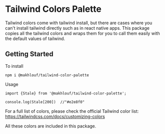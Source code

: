 # Tailwind Colors Palette

Tailwind colors come with tailwind install, but there are cases where you can't install tailwind directly such as in react native apps. This package copies all the tailwind colors and wraps them for you to call them easily with the default values of tailwind.

## Getting Started

To install 
```
npm i @makhlouf/tailwind-color-palette
```

Usage
```
import {Stale} from '@makhlouf/tailwind-color-palette';

console.log(Stale[200])  //"#e2e8f0"
```



For a full list of colors, please check the official Tailwind color list: https://tailwindcss.com/docs/customizing-colors

All these colors are included in this package.
